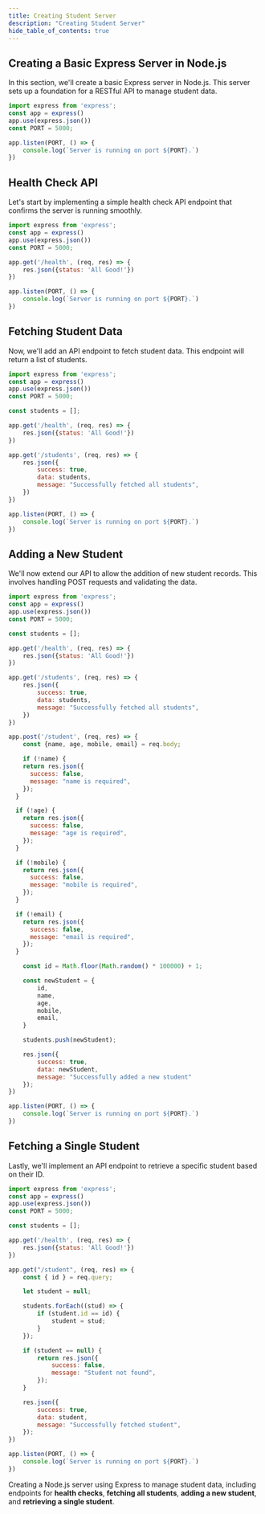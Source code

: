 ```yaml
---
title: Creating Student Server
description: "Creating Student Server"
hide_table_of_contents: true
---
```


## Creating a Basic Express Server in Node.js

In this section, we'll create a basic Express server in Node.js. This server sets up a foundation for a RESTful API to manage student data.

```jsx title="school/index.js" showLineNumbers
import express from 'express';
const app = express()
app.use(express.json())
const PORT = 5000;

app.listen(PORT, () => {
    console.log(`Server is running on port ${PORT}.`)
})
```

## Health Check API

Let's start by implementing a simple health check API endpoint that confirms the server is running smoothly.

```jsx title="school/index.js" showLineNumbers
import express from 'express';
const app = express()
app.use(express.json())
const PORT = 5000;

app.get('/health', (req, res) => {
    res.json({status: 'All Good!'})
})

app.listen(PORT, () => {
    console.log(`Server is running on port ${PORT}.`)
})
```

## Fetching Student Data

Now, we'll add an API endpoint to fetch student data. This endpoint will return a list of students.

```jsx title="school/index.js" showLineNumbers
import express from 'express';
const app = express()
app.use(express.json())
const PORT = 5000;

const students = [];

app.get('/health', (req, res) => {
    res.json({status: 'All Good!'})
})

app.get('/students', (req, res) => {
    res.json({
        success: true,
        data: students,
        message: "Successfully fetched all students",
    })
})

app.listen(PORT, () => {
    console.log(`Server is running on port ${PORT}.`)
})
```

## Adding a New Student

We'll now extend our API to allow the addition of new student records. This involves handling POST requests and validating the data.

```jsx title="school/index.js" showLineNumbers
import express from 'express';
const app = express()
app.use(express.json())
const PORT = 5000;

const students = [];

app.get('/health', (req, res) => {
    res.json({status: 'All Good!'})
})

app.get('/students', (req, res) => {
    res.json({
        success: true,
        data: students,
        message: "Successfully fetched all students",
    })
})

app.post('/student', (req, res) => {
    const {name, age, mobile, email} = req.body;

    if (!name) {
    return res.json({
      success: false,
      message: "name is required",
    });
  }

  if (!age) {
    return res.json({
      success: false,
      message: "age is required",
    });
  }

  if (!mobile) {
    return res.json({
      success: false,
      message: "mobile is required",
    });
  }

  if (!email) {
    return res.json({
      success: false,
      message: "email is required",
    });
  }

    const id = Math.floor(Math.random() * 100000) + 1;

    const newStudent = {
        id,
        name,
        age,
        mobile,
        email,
    }

    students.push(newStudent);

    res.json({
        success: true,
        data: newStudent,
        message: "Successfully added a new student"
    });
})

app.listen(PORT, () => {
    console.log(`Server is running on port ${PORT}.`)
})
```

## Fetching a Single Student

Lastly, we'll implement an API endpoint to retrieve a specific student based on their ID.

```jsx title="school/index.js" showLineNumbers
import express from 'express';
const app = express()
app.use(express.json())
const PORT = 5000;

const students = [];

app.get('/health', (req, res) => {
    res.json({status: 'All Good!'})
})

app.get("/student", (req, res) => {
    const { id } = req.query;

    let student = null;

    students.forEach((stud) => {
        if (student.id == id) {
            student = stud;
        }
    });

    if (student == null) {
        return res.json({
            success: false,
            message: "Student not found",
        });
    }

    res.json({
        success: true,
        data: student,
        message: "Successfully fetched student",
    });
})

app.listen(PORT, () => {
    console.log(`Server is running on port ${PORT}.`)
})
```
Creating a Node.js server using Express to manage student data, including endpoints for **health checks**, **fetching all students**, **adding a new student**, and **retrieving a single student**.